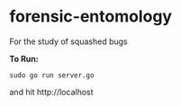 # forensic-entomology
For the study of squashed bugs

**To Run:**

    sudo go run server.go

and hit http://localhost

